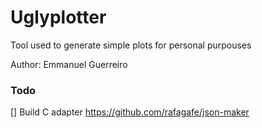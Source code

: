 # Uglyplotter

Tool used to generate simple plots for personal purpouses

Author: Emmanuel Guerreiro

### Todo

[] Build C adapter https://github.com/rafagafe/json-maker
